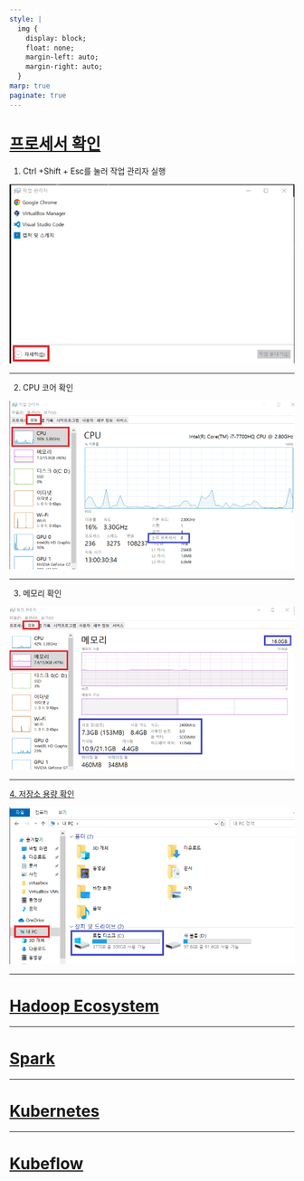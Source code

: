 ```yaml
---
style: |
  img {
    display: block;
    float: none;
    margin-left: auto;
    margin-right: auto;
  }
marp: true
paginate: true
---
```

# [프로세서 확인](https://support.microsoft.com/ko-kr/windows/%ED%94%84%EB%A1%9C%EC%84%B8%EC%84%9C%EC%9D%98-%EC%BD%94%EC%96%B4-%EC%88%98-%ED%99%95%EC%9D%B8-3126ef99-0247-33b3-81fc-065e9fb0c35b)
1. Ctrl +Shift + Esc를 눌러 작업 관리자 실행 

![alt text](./img/image.png)

---
2. CPU 코어 확인 

![alt text](./img/image-1.png)

---
3. 메모리 확인 

![alt text](./img/image-2.png)

---
[4. 저장소 용량 확인](https://support.microsoft.com/ko-kr/windows/pc%EC%9D%98-%EC%A0%80%EC%9E%A5%EC%86%8C-%EC%9A%A9%EB%9F%89-%ED%99%95%EC%9D%B8-c7cbe6ef-267b-6b8a-32d9-01161623ba5a) 

![alt text](./img/image-3.png)

---
# [Hadoop Ecosystem](./hadoop%20ecosystem/README.md)

---
# [Spark](./spark/README.md)

---
# [Kubernetes](./kubernetes/README.md)

---
# [Kubeflow](./kubeflow/README.md)

